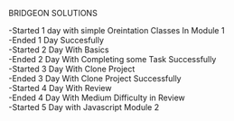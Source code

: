 BRIDGEON SOLUTIONS

-Started 1 day with simple Oreintation Classes In Module 1 <br/>
-Ended 1 Day Succesfully <br/>
-Started 2 Day With Basics <br/>
-Ended 2 Day With Completing some Task Successfully <br/>
-Started 3 Day With Clone Project <br/>
-Ended 3 Day With Clone Project Successfully <br/>
-Started 4 Day With Review <br/>
-Ended 4 Day With Medium Difficulty in Review<br/>
-Started 5 Day with Javascript Module 2 <br/>
